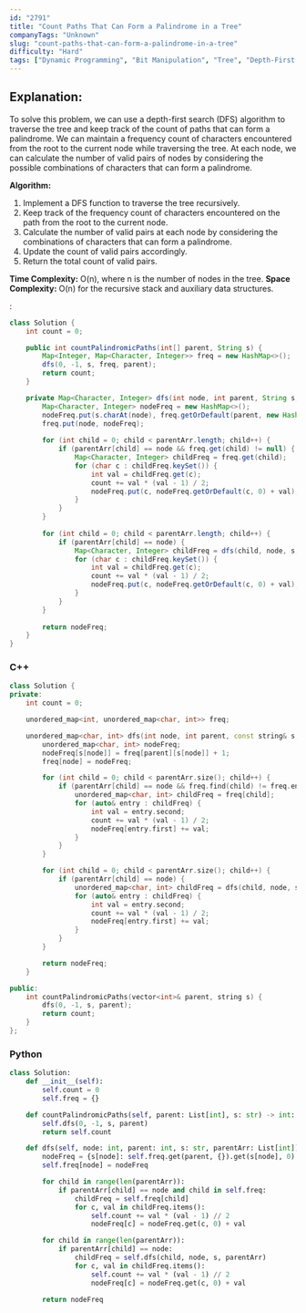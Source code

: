```yaml
---
id: "2791"
title: "Count Paths That Can Form a Palindrome in a Tree"
companyTags: "Unknown"
slug: "count-paths-that-can-form-a-palindrome-in-a-tree"
difficulty: "Hard"
tags: ["Dynamic Programming", "Bit Manipulation", "Tree", "Depth-First Search", "Bitmask"]
---
```


## Explanation:
To solve this problem, we can use a depth-first search (DFS) algorithm to traverse the tree and keep track of the count of paths that can form a palindrome. We can maintain a frequency count of characters encountered from the root to the current node while traversing the tree. At each node, we can calculate the number of valid pairs of nodes by considering the possible combinations of characters that can form a palindrome.

**Algorithm:**
1. Implement a DFS function to traverse the tree recursively.
2. Keep track of the frequency count of characters encountered on the path from the root to the current node.
3. Calculate the number of valid pairs at each node by considering the combinations of characters that can form a palindrome.
4. Update the count of valid pairs accordingly.
5. Return the total count of valid pairs.

**Time Complexity:** O(n), where n is the number of nodes in the tree.
**Space Complexity:** O(n) for the recursive stack and auxiliary data structures.

:

```java
class Solution {
    int count = 0;

    public int countPalindromicPaths(int[] parent, String s) {
        Map<Integer, Map<Character, Integer>> freq = new HashMap<>();
        dfs(0, -1, s, freq, parent);
        return count;
    }

    private Map<Character, Integer> dfs(int node, int parent, String s, Map<Integer, Map<Character, Integer>> freq, int[] parentArr) {
        Map<Character, Integer> nodeFreq = new HashMap<>();
        nodeFreq.put(s.charAt(node), freq.getOrDefault(parent, new HashMap<>()).getOrDefault(s.charAt(node), 0) + 1);
        freq.put(node, nodeFreq);
        
        for (int child = 0; child < parentArr.length; child++) {
            if (parentArr[child] == node && freq.get(child) != null) {
                Map<Character, Integer> childFreq = freq.get(child);
                for (char c : childFreq.keySet()) {
                    int val = childFreq.get(c);
                    count += val * (val - 1) / 2;
                    nodeFreq.put(c, nodeFreq.getOrDefault(c, 0) + val);
                }
            }
        }
        
        for (int child = 0; child < parentArr.length; child++) {
            if (parentArr[child] == node) {
                Map<Character, Integer> childFreq = dfs(child, node, s, freq, parentArr);
                for (char c : childFreq.keySet()) {
                    int val = childFreq.get(c);
                    count += val * (val - 1) / 2;
                    nodeFreq.put(c, nodeFreq.getOrDefault(c, 0) + val);
                }
            }
        }
        
        return nodeFreq;
    }
}
```

### C++
```cpp
class Solution {
private:
    int count = 0;

    unordered_map<int, unordered_map<char, int>> freq;

    unordered_map<char, int> dfs(int node, int parent, const string& s, const vector<int>& parentArr) {
        unordered_map<char, int> nodeFreq;
        nodeFreq[s[node]] = freq[parent][s[node]] + 1;
        freq[node] = nodeFreq;

        for (int child = 0; child < parentArr.size(); child++) {
            if (parentArr[child] == node && freq.find(child) != freq.end()) {
                unordered_map<char, int> childFreq = freq[child];
                for (auto& entry : childFreq) {
                    int val = entry.second;
                    count += val * (val - 1) / 2;
                    nodeFreq[entry.first] += val;
                }
            }
        }

        for (int child = 0; child < parentArr.size(); child++) {
            if (parentArr[child] == node) {
                unordered_map<char, int> childFreq = dfs(child, node, s, parentArr);
                for (auto& entry : childFreq) {
                    int val = entry.second;
                    count += val * (val - 1) / 2;
                    nodeFreq[entry.first] += val;
                }
            }
        }

        return nodeFreq;
    }

public:
    int countPalindromicPaths(vector<int>& parent, string s) {
        dfs(0, -1, s, parent);
        return count;
    }
};
```

### Python
```python
class Solution:
    def __init__(self):
        self.count = 0
        self.freq = {}

    def countPalindromicPaths(self, parent: List[int], s: str) -> int:
        self.dfs(0, -1, s, parent)
        return self.count

    def dfs(self, node: int, parent: int, s: str, parentArr: List[int]) -> dict:
        nodeFreq = {s[node]: self.freq.get(parent, {}).get(s[node], 0) + 1}
        self.freq[node] = nodeFreq

        for child in range(len(parentArr)):
            if parentArr[child] == node and child in self.freq:
                childFreq = self.freq[child]
                for c, val in childFreq.items():
                    self.count += val * (val - 1) // 2
                    nodeFreq[c] = nodeFreq.get(c, 0) + val

        for child in range(len(parentArr)):
            if parentArr[child] == node:
                childFreq = self.dfs(child, node, s, parentArr)
                for c, val in childFreq.items():
                    self.count += val * (val - 1) // 2
                    nodeFreq[c] = nodeFreq.get(c, 0) + val

        return nodeFreq
```